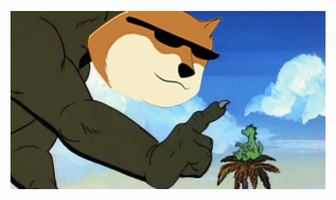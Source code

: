 <p align="center">

<img src="https://raw.githubusercontent.com/dogira/dogira/master/assets/notso.jpg"></img>

</p>